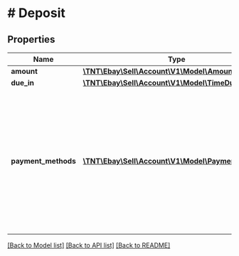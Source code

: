 # # Deposit

## Properties

Name | Type | Description | Notes
------------ | ------------- | ------------- | -------------
**amount** | [**\TNT\Ebay\Sell\Account\V1\Model\Amount**](Amount.md) |  | [optional]
**due_in** | [**\TNT\Ebay\Sell\Account\V1\Model\TimeDuration**](TimeDuration.md) |  | [optional]
**payment_methods** | [**\TNT\Ebay\Sell\Account\V1\Model\PaymentMethod[]**](PaymentMethod.md) | This array is no longer applicable and should not be used since eBay now manages the electronic payment options available to buyers to pay the deposit. | [optional]

[[Back to Model list]](../../README.md#models) [[Back to API list]](../../README.md#endpoints) [[Back to README]](../../README.md)
